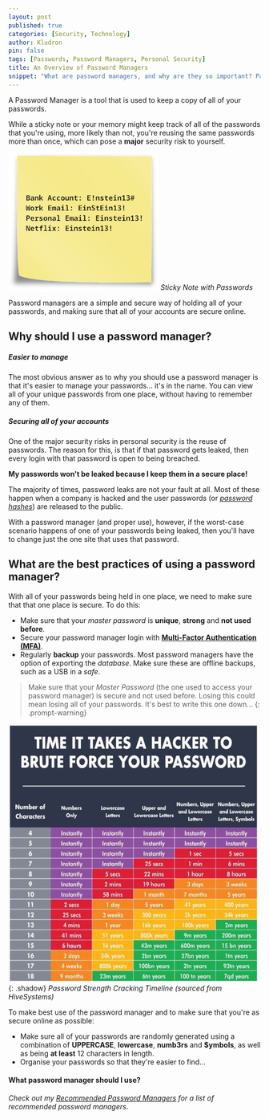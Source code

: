 ```yaml
---
layout: post
published: true
categories: [Security, Technology]
author: Kludron
pin: false
tags: [Passwords, Password Managers, Personal Security]
title: An Overview of Password Managers
snippet: "What are password managers, and why are they so important? Password Managers have become more and more popular lately, but how do they work? Are they more of an inconvenience?"
---
```


A Password Manager is a tool that is used to keep a copy of all of your passwords.

While a sticky note or your memory might keep track of all of the passwords that you're using, more likely than not, you're reusing the same
passwords more than once, which can pose a **major** security risk to yourself. 

![Sticky-note passwords](/assets/img/sticky-note-password.png)
_Sticky Note with Passwords_

Password managers are a simple and secure way of holding all of your passwords, and making sure that all of your accounts are secure online.

## Why should I use a password manager?

##### Easier to manage

The most obvious answer as to why you should use a password manager is that it's easier to manage your passwords... it's in the name. You can view
all of your unique passwords from one place, without having to remember any of them.

##### Securing all of your accounts

One of the major security risks in personal security is the reuse of passwords. The reason for this, is that if that password gets leaked, then every
login with that password is open to being breached.

**My passwords won't be leaked because I keep them in a secure place!**

The majority of times, password leaks are not your fault at all. Most of these happen when a company is hacked and the user passwords 
(or [*password hashes*](/progress)) are released to the public. 

With a password manager (and proper use), however, if the worst-case scenario happens of one of your passwords being leaked, then you'll have
to change just the one site that uses that password.

## What are the best practices of using a password manager?

With all of your passwords being held in one place, we need to make sure that that one place is secure. To do this:
- Make sure that your *master password* is **unique**, **strong** and **not used before**.
- Secure your password manager login with [**Multi-Factor Authentication (MFA)**](/progress).
- Regularly **backup** your passwords. Most password managers have the option of exporting the *database*. Make sure these are offline backups, such
as a USB in a *safe*.

> Make sure that your *Master Password* (the one used to access your password manager) is secure and not used before. Losing this could mean
losing all of your passwords. It's best to write this one down...
{: .prompt-warning}

![Password Strength Cracking](/assets/img/password-strength-cracking.png){: .shadow}
_Password Strength Cracking Timeline (sourced from HiveSystems)_

To make best use of the password manager and to make sure that you're as secure online as possible:
- Make sure all of your passwords are randomly generated using a combination of **UPPERCASE**, **lowercase**, **numb3rs** and **$ymbols**, as well
as being **at least** 12 characters in length.
- Organise your passwords so that they're easier to find...

#### What password manager should I use?
_Check out my [Recommended Password Managers](/posts/recommended-password-managers) for a list of recommended password managers_.
